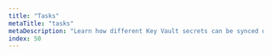 ```yaml
---
title: "Tasks"
metaTitle: "tasks"
metaDescription: "Learn how different Key Vault secrets can be synced or injected."
index: 50
---
```



